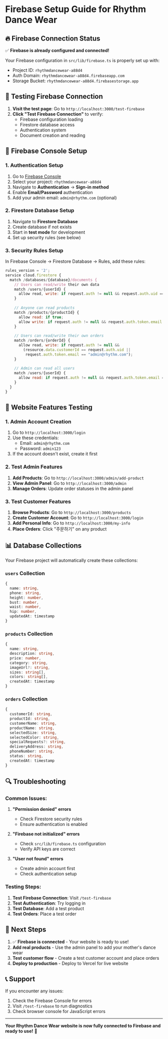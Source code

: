 # Firebase Setup Guide for Rhythm Dance Wear

## 🔥 Firebase Connection Status

✅ **Firebase is already configured and connected!**

Your Firebase configuration in `src/lib/firebase.ts` is properly set up with:
- Project ID: `rhythmdancewear-a88d4`
- Auth Domain: `rhythmdancewear-a88d4.firebaseapp.com`
- Storage Bucket: `rhythmdancewear-a88d4.firebasestorage.app`

## 🧪 Testing Firebase Connection

1. **Visit the test page**: Go to `http://localhost:3000/test-firebase`
2. **Click "Test Firebase Connection"** to verify:
   - Firebase configuration loading
   - Firestore database access
   - Authentication system
   - Document creation and reading

## 🔧 Firebase Console Setup

### 1. Authentication Setup
1. Go to [Firebase Console](https://console.firebase.google.com/)
2. Select your project: `rhythmdancewear-a88d4`
3. Navigate to **Authentication** → **Sign-in method**
4. Enable **Email/Password** authentication
5. Add your admin email: `admin@rhythm.com` (optional)

### 2. Firestore Database Setup
1. Navigate to **Firestore Database**
2. Create database if not exists
3. Start in **test mode** for development
4. Set up security rules (see below)

### 3. Security Rules Setup

In Firebase Console → Firestore Database → Rules, add these rules:

```javascript
rules_version = '2';
service cloud.firestore {
  match /databases/{database}/documents {
    // Users can read/write their own data
    match /users/{userId} {
      allow read, write: if request.auth != null && request.auth.uid == userId;
    }
    
    // Anyone can read products
    match /products/{productId} {
      allow read: if true;
      allow write: if request.auth != null && request.auth.token.email == "admin@rhythm.com";
    }
    
    // Users can read/write their own orders
    match /orders/{orderId} {
      allow read, write: if request.auth != null && 
        (resource.data.customerId == request.auth.uid || 
         request.auth.token.email == "admin@rhythm.com");
    }
    
    // Admin can read all users
    match /users/{userId} {
      allow read: if request.auth != null && request.auth.token.email == "admin@rhythm.com";
    }
  }
}
```

## 🚀 Website Features Testing

### 1. Admin Account Creation
1. Go to `http://localhost:3000/login`
2. Use these credentials:
   - Email: `admin@rhythm.com`
   - Password: `admin123`
3. If the account doesn't exist, create it first

### 2. Test Admin Features
1. **Add Products**: Go to `http://localhost:3000/admin/add-product`
2. **View Admin Panel**: Go to `http://localhost:3000/admin`
3. **Manage Orders**: Update order statuses in the admin panel

### 3. Test Customer Features
1. **Browse Products**: Go to `http://localhost:3000/products`
2. **Create Customer Account**: Go to `http://localhost:3000/login`
3. **Add Personal Info**: Go to `http://localhost:3000/my-info`
4. **Place Orders**: Click "주문하기" on any product

## 📊 Database Collections

Your Firebase project will automatically create these collections:

### `users` Collection
```typescript
{
  name: string,
  phone: string,
  height: number,
  bust: number,
  waist: number,
  hip: number,
  updatedAt: timestamp
}
```

### `products` Collection
```typescript
{
  name: string,
  description: string,
  price: number,
  category: string,
  imageUrl?: string,
  sizes: string[],
  colors: string[],
  createdAt: timestamp
}
```

### `orders` Collection
```typescript
{
  customerId: string,
  productId: string,
  customerName: string,
  productName: string,
  selectedSize: string,
  selectedColor: string,
  specialRequests?: string,
  deliveryAddress: string,
  phoneNumber: string,
  status: string,
  createdAt: timestamp
}
```

## 🔍 Troubleshooting

### Common Issues:

1. **"Permission denied" errors**
   - Check Firestore security rules
   - Ensure authentication is enabled

2. **"Firebase not initialized" errors**
   - Check `src/lib/firebase.ts` configuration
   - Verify API keys are correct

3. **"User not found" errors**
   - Create admin account first
   - Check authentication setup

### Testing Steps:

1. **Test Firebase Connection**: Visit `/test-firebase`
2. **Test Authentication**: Try logging in
3. **Test Database**: Add a test product
4. **Test Orders**: Place a test order

## 🎯 Next Steps

1. ✅ **Firebase is connected** - Your website is ready to use!
2. **Add real products** - Use the admin panel to add your mother's dance wear
3. **Test customer flow** - Create a test customer account and place orders
4. **Deploy to production** - Deploy to Vercel for live website

## 📞 Support

If you encounter any issues:
1. Check the Firebase Console for errors
2. Visit `/test-firebase` to run diagnostics
3. Check browser console for JavaScript errors

---

**Your Rhythm Dance Wear website is now fully connected to Firebase and ready to use!** 🎉 